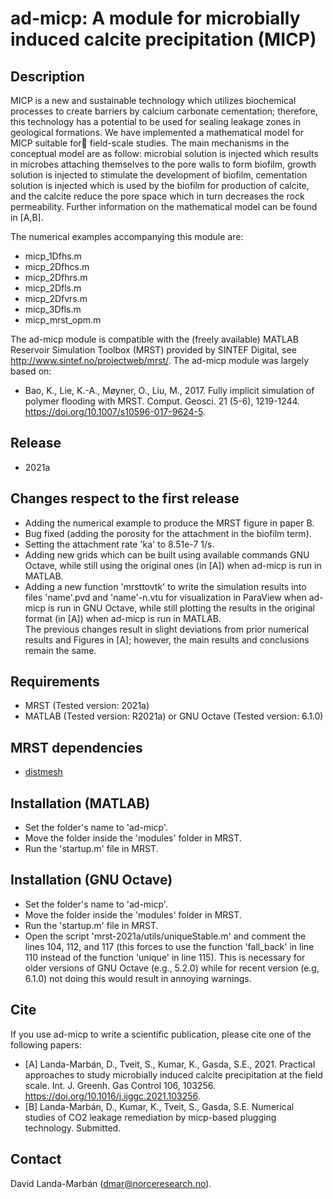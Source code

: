 # ad-micp: A module for microbially induced calcite precipitation (MICP)

## Description
MICP is a new and sustainable technology which utilizes biochemical 
processes to create barriers by calcium carbonate cementation; therefore, 
this technology has a potential to be used for sealing leakage zones in 
geological formations. We have implemented a mathematical model for MICP 
suitable for field-scale studies. The main mechanisms in the conceptual 
model are as follow: microbial solution is injected which results in 
microbes attaching themselves to the pore walls to form biofilm, growth 
solution is injected to stimulate the development of biofilm, cementation 
solution is injected which is used by the biofilm for production of 
calcite, and the calcite reduce the pore space which in turn decreases the 
rock permeability. Further information on the mathematical model can be 
found in [A,B].

The numerical examples accompanying this module are:
* micp_1Dfhs.m
* micp_2Dfhcs.m
* micp_2Dfhrs.m
* micp_2Dfls.m
* micp_2Dfvrs.m
* micp_3Dfls.m
* micp_mrst_opm.m

The ad-micp module is compatible with the (freely available) MATLAB 
Reservoir Simulation Toolbox (MRST) provided by SINTEF Digital, see
http://www.sintef.no/projectweb/mrst/. The ad-micp module was largely based 
on:
* Bao, K., Lie, K.-A., Møyner, O., Liu, M., 2017. Fully implicit simulation 
of polymer flooding with MRST. Comput. Geosci. 21 (5-6), 1219-1244.
https://doi.org/10.1007/s10596-017-9624-5.

## Release
* 2021a

## Changes respect to the first release 
* Adding the numerical example to produce the MRST figure in paper B.
* Bug fixed (adding the porosity for the attachment in the biofilm term).
* Setting the attachment rate 'ka' to 8.51e-7 1/s.
* Adding new grids which can be built using available commands GNU Octave,
while still using the original ones (in [A]) when ad-micp is run in MATLAB.
* Adding a new function 'mrsttovtk' to write the simulation results into 
files 'name'.pvd and 'name'-n.vtu for visualization in ParaView when 
ad-micp is run in GNU Octave, while still plotting the results in the 
original format (in [A]) when ad-micp is run in MATLAB.   
The previous changes result in slight deviations from prior numerical 
results and Figures in [A]; however, the main results and conclusions 
remain the same.

## Requirements
* MRST (Tested version: 2021a)
* MATLAB (Tested version: R2021a) or GNU Octave (Tested version: 6.1.0)

## MRST dependencies
* [distmesh](http://persson.berkeley.edu/distmesh/)

## Installation (MATLAB)
* Set the folder's name to 'ad-micp'.
* Move the folder inside the 'modules' folder in MRST.
* Run the 'startup.m' file in MRST.

## Installation (GNU Octave)
* Set the folder's name to 'ad-micp'.
* Move the folder inside the 'modules' folder in MRST.
* Run the 'startup.m' file in MRST.
* Open the script 'mrst-2021a/utils/uniqueStable.m' and comment the lines
104, 112, and 117 (this forces to use the function 'fall_back' in line 110 
instead of the function 'unique' in line 115). This is necessary for older
versions of GNU Octave (e.g., 5.2.0) while for recent version (e.g, 6.1.0)
not doing this would result in annoying warnings.  

## Cite
If you use ad-micp to write a scientific publication, please cite one of 
the following papers:
* [A] Landa-Marbán, D., Tveit, S., Kumar, K., Gasda, S.E., 2021. 
Practical approaches to study microbially induced calcite precipitation 
at the field scale. Int. J. Greenh. Gas Control 106, 103256.
https://doi.org/10.1016/j.ijggc.2021.103256.
* [B] Landa-Marbán, D., Kumar, K., Tveit, S., Gasda, S.E. 
Numerical studies of CO2 leakage remediation by micp-based plugging 
technology. Submitted.

## Contact
David Landa-Marbán (dmar@norceresearch.no).
